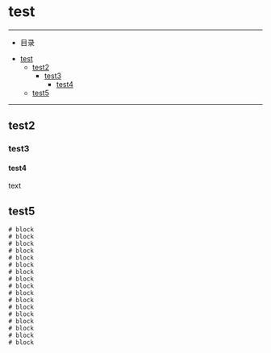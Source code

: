 # test

-----
* 目录
- [test](#test)
    - [test2](#test2)
        - [test3](#test3)
            - [test4](#test4)
    - [test5](#test5)
-----


## test2

### test3

#### test4
text

## test5

```
# block
# block
# block
# block
# block
# block
# block
# block
# block
# block
# block
# block
# block
# block
# block
# block
# block

```